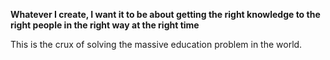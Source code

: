 **Whatever I create, I want it to be about getting the right knowledge to the right people in the right way at the right time**

This is the crux of solving the massive education problem in the world.
